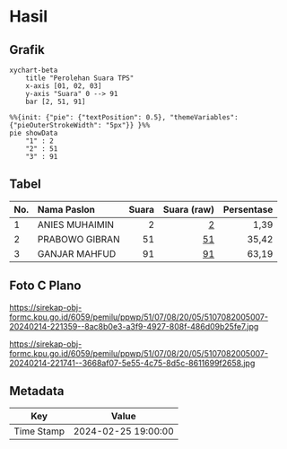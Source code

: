 # Hasil

## Grafik

```mermaid
xychart-beta
    title "Perolehan Suara TPS"
    x-axis [01, 02, 03]
    y-axis "Suara" 0 --> 91
    bar [2, 51, 91]
```

```mermaid
%%{init: {"pie": {"textPosition": 0.5}, "themeVariables": {"pieOuterStrokeWidth": "5px"}} }%%
pie showData
    "1" : 2
    "2" : 51
    "3" : 91
```

## Tabel

| No. | Nama Paslon    | Suara | Suara (raw) | Persentase |
|:--- |:-------------- | -----:| -----------:| ----------:|
| 1   | ANIES MUHAIMIN | 2     | [2][p-1]    | 1,39       |
| 2   | PRABOWO GIBRAN | 51    | [51][p-2]   | 35,42      |
| 3   | GANJAR MAHFUD  | 91    | [91][p-3]   | 63,19      |


[p-1]: https://github.com/gigit-pemilu/pemilu-2024-51-bali/blob/main/pilpres/hitung-suara/sub/51-bali/sub/07-karangasem/sub/08-kubu/sub/2005-tianyar-barat/sub/007-tps/sub/paslon-1.txt
[p-2]: https://github.com/gigit-pemilu/pemilu-2024-51-bali/blob/main/pilpres/hitung-suara/sub/51-bali/sub/07-karangasem/sub/08-kubu/sub/2005-tianyar-barat/sub/007-tps/sub/paslon-2.txt
[p-3]: https://github.com/gigit-pemilu/pemilu-2024-51-bali/blob/main/pilpres/hitung-suara/sub/51-bali/sub/07-karangasem/sub/08-kubu/sub/2005-tianyar-barat/sub/007-tps/sub/paslon-3.txt

## Foto C Plano

https://sirekap-obj-formc.kpu.go.id/6059/pemilu/ppwp/51/07/08/20/05/5107082005007-20240214-221359--8ac8b0e3-a3f9-4927-808f-486d09b25fe7.jpg

https://sirekap-obj-formc.kpu.go.id/6059/pemilu/ppwp/51/07/08/20/05/5107082005007-20240214-221741--3668af07-5e55-4c75-8d5c-8611699f2658.jpg


## Metadata

| Key        | Value               |
| ---------- | ------------------- |
| Time Stamp | 2024-02-25 19:00:00 |



